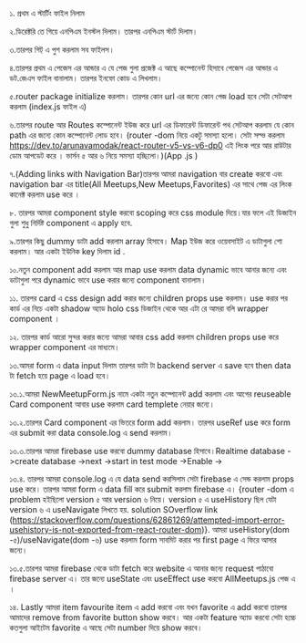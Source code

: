 ১. প্রথম এ স্টার্টিং ফাইল নিলাম 

২.ডিরেক্টরি তে গিয়ে এনপিএম ইনস্টল দিলাম। তারপর এনপিএম স্টার্ট দিলাম। 

৩.তারপর গিট্ এ পুশ করলাম সব ফাইলস। 

৪.তারপর প্রথম এ পেজেস এর আন্ডার এ যে পেজ গুলা প্রজেক্ট এ আছে কম্পোনেন্ট হিসাবে পেজেস এর আন্ডার এ ডট.জেএস ফাইল বানালাম। তারপর ইনফো কোড এ লিখলাম। 

৫.router package initialize করলাম। তারপর কোন url এর জন্যে কোন পেজ load হবে সেটা সেটআপ করলাম (index.js ফাইল এ) 

৬.তারপর route আর Routes কম্পোনেন্ট ইউজ করে url এর ডিফারেন্ট ডিফারেন্ট পথ সেটআপ করলাম যে কোন path এর জন্যে কোন কম্পোনেন্ট লোড হবে। (router -dom নিয়ে একটু সমস্যা হলো। সেটা সল্ভ করলাম https://dev.to/arunavamodak/react-router-v5-vs-v6-dp0 এই লিংক পরে আর রাউটার ডোম আপডেট করে । ভার্সন ৫ আর ৬ নিয়ে সমস্যা হচ্ছিলো।)(App .js )

৭.(Adding links with Navigation Bar)তারপর আমরা navigation বার create করবো এবং navigation bar এর title(All Meetups,New Meetups,Favorites) এর সাথে পেজ এর লিংক কানেক্ট করলাম <Link > use করে । 

৮. তারপর আমরা component style করবো scoping করে css module দিয়ে।যার ফলে এই ডিজাইন গুলা শুধু নির্দিষ্ট component এ apply হবে.

৯.তারপর কিছু dummy ডাটা add করলাম array হিসাবে। Map ইউজ করে ওয়েবসাইট এ ডাটাগুলা শো করলাম। আর একটা ইউনিক key দিলাম id . 

১০.নতুন component add করলাম আর map use করলাম data dynamic ভাবে আনার জন্যে এবং ডাটাগুলা পরে dynamic ভাবে use করার জন্যে component বানালাম। 

১১. তারপর card এ css design add করার জন্যে children props use করলাম। use করার পর কার্ড এর নিচে একটা shadow অ্যাড holo css ডিজাইন থেকে আর এটা রে আমরা বলি wrapper component ।

১২. তারপর কার্ড আরো সুন্দর করার জন্যে আমরা আবার css add করলাম children props use করে wrapper component এর মাধ্যমে।

১৩.আমরা form এ data input দিলাম তারপর ডাটা টা  backend server এ save হবে then data টা fetch হয়ে page এ load হবে।
  
  ১৩.১.আমরা NewMeetupForm.js নামে একটা নতুন কম্পোনেন্ট add করলাম এবং আগের reuseable Card component আবার use করলাম card templete নেয়ার জন্যে।  
  
  ১৩.২.তারপর  Card component এর ভিতরে form add করলাম। তারপর useRef use করে form এর submit করা data console.log  এ send করলাম।
  
  ১৩.৩.তারপর আমরা firebase use করবো dummy database হিসাবে।Realtime database ->create database ->next ->start in test mode ->Enable ->
  
  ১৩.৪. তারপর আমরা console.log এ যে data send করসিলাম সেটা firebase এ সেন্ড করলাম props use করে। তারপর আমরা form এ data fill করে submit করলাম firebase এ। {router -dom এ problem হইছিলো version ৫ আর version ৬ নিয়ে। version ৫ এ useHistory ছিল যেটা version ৬ এ useNavigate লিখতে হয়. solution SOverflow  link (https://stackoverflow.com/questions/62861269/attempted-import-error-usehistory-is-not-exported-from-react-router-dom)}. আমরা useHistory(dom -৫)/useNavigate(dom -৬) use করলাম form সাবমিট করার পর first page এ ফিরে আসার জন্যে। 
  
  ১৩.৫.তারপর আমরা firebase থেকে ডাটা fetch করে website এ আনার জন্যে request পাঠাবো firebase server এ। তার জন্যে useState এবং useEffect use করবো AllMeetups.js পেজ এ ।

১৪. Lastly আমরা item favourite item এ add করবো এবং যখন favorite এ add করবো তারপর আমাদের remove from favorite button show করবে। আর একটা feature অ্যাড করবো সেটা হচ্চে কতগুলা আইটেম favorite এ আছে সেটা number দিয়ে show করবে।
